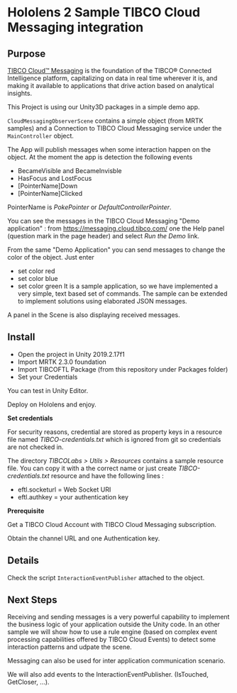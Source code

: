 # Hololens 2 Sample TIBCO Cloud Messaging integration
## Purpose
[TIBCO Cloud™ Messaging](https://www.tibco.com/products/tibco-messaging)  is the foundation of the TIBCO® Connected Intelligence platform, capitalizing on data in real time wherever it is, and making it available to applications that drive action based on analytical insights.

This Project is using our Unity3D packages in a simple demo app.

`CloudMessagingObserverScene` contains a simple object (from MRTK samples) and a Connection to TIBCO Cloud Messaging service under the `MainController` object.

The App will publish messages when some interaction happen on the object. At the moment the app is detection the following events
- BecameVisible and BecameInvisble
- HasFocus and LostFocus
- [PointerName]Down
- [PointerName]Clicked

PointerName is *PokePointer* or *DefaultControllerPointer*.

You can see the messages  in the TIBCO Cloud Messaging "Demo application" :
from https://messaging.cloud.tibco.com/ one the Help panel (question mark in the page header) and select *Run the Demo* link.

From the same "Demo Application" you can send messages to change the color of the object.
Just enter
- set color red
- set color blue
- set color green
It is a sample application, so we have implemented a very simple, text based set of commands. The sample can be extended to implement solutions using elaborated JSON messages.


A panel in the Scene is also displaying received messages.


## Install

- Open the project in Unity 2019.2.17f1
- Import MRTK 2.3.0 foundation
- Import TIBCOFTL Package (from this repository under Packages folder)
- Set your Credentials

You can test in Unity Editor.

Deploy on Hololens and enjoy.

**Set credentials**

For security reasons,  credential are stored as property keys in a resource file named *TIBCO-credentials.txt* which is ignored from git so credentials are not checked in.

The directory *TIBCOLabs > Utils > Resources*  contains a sample resource file. You can copy it with a the correct name or just create *TIBCO-credentials.txt* resource and have the following lines :
* eftl.socketurl = Web Socket URI
* eftl.authkey =   your authentication key

**Prerequisite**

Get a TIBCO Cloud Account with TIBCO Cloud Messaging subscription.

Obtain the channel URL and one Authentication key.

## Details

Check the script `InteractionEventPublisher` attached to the object.

## Next Steps

Receiving and sending messages is a very powerful capability to implement the business logic of your application outside the Unity code. In an other sample we will show how to use a rule engine (based on complex event processing capabilities offered by TIBCO Cloud Events) to detect some interaction patterns and udpate the scene.

Messaging can also be used for inter application communication scenario.

We will also add events to the InteractionEventPublisher. (IsTouched, GetCloser, ...).
